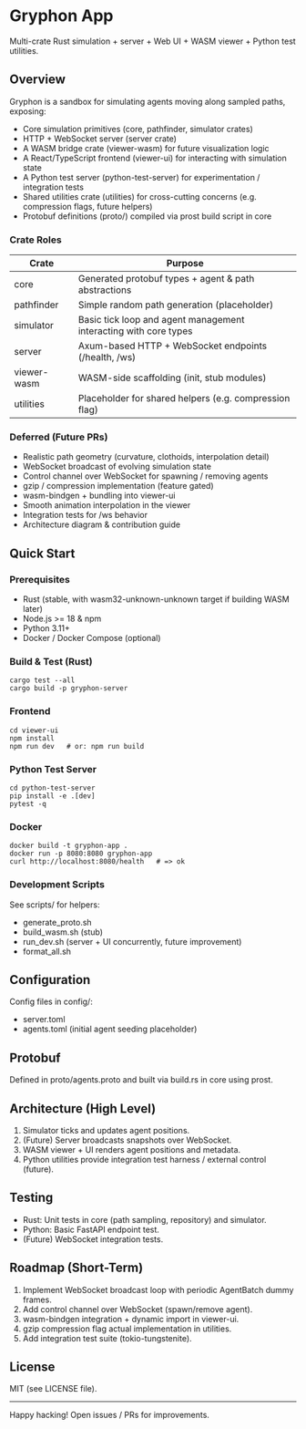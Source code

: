 # Gryphon App

Multi-crate Rust simulation + server + Web UI + WASM viewer + Python test utilities.

## Overview

Gryphon is a sandbox for simulating agents moving along sampled paths, exposing:
- Core simulation primitives (core, pathfinder, simulator crates)
- HTTP + WebSocket server (server crate)
- A WASM bridge crate (viewer-wasm) for future visualization logic
- A React/TypeScript frontend (viewer-ui) for interacting with simulation state
- A Python test server (python-test-server) for experimentation / integration tests
- Shared utilities crate (utilities) for cross-cutting concerns (e.g. compression flags, future helpers)
- Protobuf definitions (proto/) compiled via prost build script in core

### Crate Roles

| Crate          | Purpose |
|----------------|---------|
| core           | Generated protobuf types + agent & path abstractions |
| pathfinder     | Simple random path generation (placeholder) |
| simulator      | Basic tick loop and agent management interacting with core types |
| server         | Axum-based HTTP + WebSocket endpoints (/health, /ws) |
| viewer-wasm    | WASM-side scaffolding (init, stub modules) |
| utilities      | Placeholder for shared helpers (e.g. compression flag) |

### Deferred (Future PRs)
- Realistic path geometry (curvature, clothoids, interpolation detail)
- WebSocket broadcast of evolving simulation state
- Control channel over WebSocket for spawning / removing agents
- gzip / compression implementation (feature gated)
- wasm-bindgen + bundling into viewer-ui
- Smooth animation interpolation in the viewer
- Integration tests for /ws behavior
- Architecture diagram & contribution guide

## Quick Start

### Prerequisites
- Rust (stable, with wasm32-unknown-unknown target if building WASM later)
- Node.js >= 18 & npm
- Python 3.11+
- Docker / Docker Compose (optional)

### Build & Test (Rust)
```
cargo test --all
cargo build -p gryphon-server
```

### Frontend
```
cd viewer-ui
npm install
npm run dev   # or: npm run build
```

### Python Test Server
```
cd python-test-server
pip install -e .[dev]
pytest -q
```

### Docker
```
docker build -t gryphon-app .
docker run -p 8080:8080 gryphon-app
curl http://localhost:8080/health   # => ok
```

### Development Scripts
See scripts/ for helpers:
- generate_proto.sh
- build_wasm.sh (stub)
- run_dev.sh (server + UI concurrently, future improvement)
- format_all.sh

## Configuration
Config files in config/: 
- server.toml
- agents.toml (initial agent seeding placeholder)

## Protobuf
Defined in proto/agents.proto and built via build.rs in core using prost.

## Architecture (High Level)
1. Simulator ticks and updates agent positions.
2. (Future) Server broadcasts snapshots over WebSocket.
3. WASM viewer + UI renders agent positions and metadata.
4. Python utilities provide integration test harness / external control (future).

## Testing
- Rust: Unit tests in core (path sampling, repository) and simulator.
- Python: Basic FastAPI endpoint test.
- (Future) WebSocket integration tests.

## Roadmap (Short-Term)
1. Implement WebSocket broadcast loop with periodic AgentBatch dummy frames.
2. Add control channel over WebSocket (spawn/remove agent).
3. wasm-bindgen integration + dynamic import in viewer-ui.
4. gzip compression flag actual implementation in utilities.
5. Add integration test suite (tokio-tungstenite).

## License
MIT (see LICENSE file).

---
Happy hacking! Open issues / PRs for improvements.